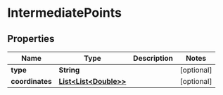 
# IntermediatePoints

## Properties
Name | Type | Description | Notes
------------ | ------------- | ------------- | -------------
**type** | **String** |  |  [optional]
**coordinates** | [**List&lt;List&lt;Double&gt;&gt;**](List.md) |  |  [optional]



